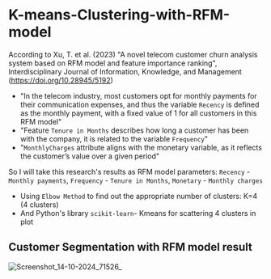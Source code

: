 # K-means-Clustering-with-RFM-model

According to Xu, T. et al. (2023) "A novel telecom customer churn analysis system based on RFM model and feature importance ranking", Interdisciplinary Journal of Information, Knowledge, and Management (https://doi.org/10.28945/5192)
  - "In the telecom industry, most customers opt for monthly payments for their communication expenses, and thus the variable `Recency` is defined as the monthly payment, with a fixed value of 1 for all customers in this RFM model"
  - "Feature `Tenure in Months` describes how long a customer has been with the company, it is related to the variable `Frequency`"
  - "`MonthlyCharges` attribute aligns with the monetary variable, as it reflects the customer’s value over a given period"

So I will take this research's results as RFM model parameters: `Recency` - `Monthly payments`, `Frequency` - `Tenure in Months`, `Monetary` - `Monthly charges`
- Using `Elbow Method` to find out the appropriate number of clusters: K=4 (4 clusters)
- And Python's library `scikit-learn`- Kmeans for scattering 4 clusters in plot

## Customer Segmentation with RFM model result

![Screenshot_14-10-2024_71526_](https://github.com/user-attachments/assets/f3ca2543-1e48-4dd3-adec-056884b69a8c)
